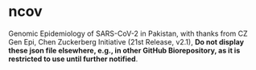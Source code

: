 # ncov
Genomic Epidemiology of SARS-CoV-2 in Pakistan, with thanks from CZ Gen Epi, Chen Zuckerberg Initiative (21st Release, v2.1), **Do not display these json file elsewhere, e.g., in other GitHub Biorepository, as it is restricted to use until further notified**.
